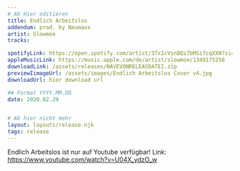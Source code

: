```yaml
---
# Ab Hier editieren
title: Endlich Arbeitslos
addendum: prod. by Neumaxx
artist: Slowmoe
tracks:

spotifyLink: https://open.spotify.com/artist/3TxIcVsnBQs7bMSi7cqXXN?si=8LoHx6JWQN6rDxEv7_MwVw
appleMusicLink: https://music.apple.com/de/artist/slowmoe/1349175256
downloadLink: /assets/releases/NAVEVONRELEASDATEI.zip
previewIimageUrl: /assets/images/Endlich Arbeitslos Cover v4.jpg
downloadUrl: hier download url

## Format YYYY.MM.DD
date: 2020.02.29


# Ab hier nicht mehr
layout: layouts/release.njk
tags: release
---
```


Endlich Arbeitslos ist nur auf Youtube verfügbar!
Link: https://www.youtube.com/watch?v=U04X_ydzO_w